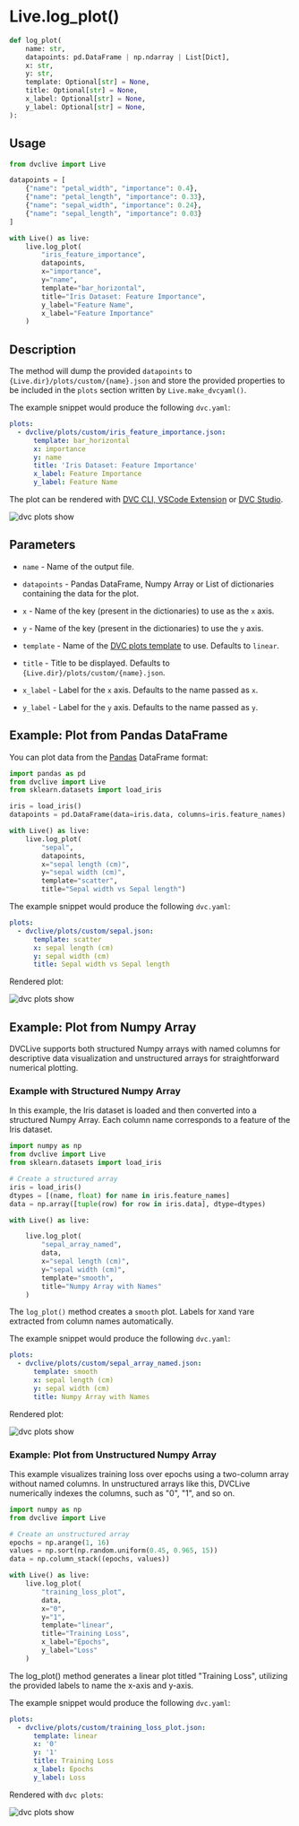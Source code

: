 # Live.log_plot()

```py
def log_plot(
    name: str,
    datapoints: pd.DataFrame | np.ndarray | List[Dict],
    x: str,
    y: str,
    template: Optional[str] = None,
    title: Optional[str] = None,
    x_label: Optional[str] = None,
    y_label: Optional[str] = None,
):
```

## Usage

```py
from dvclive import Live

datapoints = [
    {"name": "petal_width", "importance": 0.4},
    {"name": "petal_length", "importance": 0.33},
    {"name": "sepal_width", "importance": 0.24},
    {"name": "sepal_length", "importance": 0.03}
]

with Live() as live:
    live.log_plot(
        "iris_feature_importance",
        datapoints,
        x="importance",
        y="name",
        template="bar_horizontal",
        title="Iris Dataset: Feature Importance",
        y_label="Feature Name",
        x_label="Feature Importance"
    )
```

## Description

The method will dump the provided `datapoints` to
`{Live.dir}/plots/custom/{name}.json` and store the provided properties to be
included in the `plots` section written by `Live.make_dvcyaml()`.

The example snippet would produce the following `dvc.yaml`:

```yaml
plots:
  - dvclive/plots/custom/iris_feature_importance.json:
      template: bar_horizontal
      x: importance
      y: name
      title: 'Iris Dataset: Feature Importance'
      x_label: Feature Importance
      y_label: Feature Name
```

The plot can be rendered with
[DVC CLI, VSCode Extension](/doc/user-guide/experiment-management/visualizing-plots)
or [DVC Studio](/doc/studio/user-guide/experiments/visualize-and-compare).

![dvc plots show](/img/dvclive-log_plot.png)

## Parameters

- `name` - Name of the output file.

- `datapoints` - Pandas DataFrame, Numpy Array or List of dictionaries
  containing the data for the plot.

- `x` - Name of the key (present in the dictionaries) to use as the `x` axis.

- `y` - Name of the key (present in the dictionaries) to use the `y` axis.

- `template` - Name of the
  [DVC plots template](/doc/user-guide/experiment-management/visualizing-plots#plot-templates-data-series-only)
  to use. Defaults to `linear`.

- `title` - Title to be displayed. Defaults to
  `{Live.dir}/plots/custom/{name}.json`.

- `x_label` - Label for the `x` axis. Defaults to the name passed as `x`.

- `y_label` - Label for the `y` axis. Defaults to the name passed as `y`.

## Example: Plot from Pandas DataFrame

You can plot data from the [Pandas](https://pandas.pydata.org/docs/index.html)
DataFrame format:

```py
import pandas as pd
from dvclive import Live
from sklearn.datasets import load_iris

iris = load_iris()
datapoints = pd.DataFrame(data=iris.data, columns=iris.feature_names)

with Live() as live:
    live.log_plot(
        "sepal",
        datapoints,
        x="sepal length (cm)",
        y="sepal width (cm)",
        template="scatter",
        title="Sepal width vs Sepal length")
```

The example snippet would produce the following `dvc.yaml`:

```yaml
plots:
  - dvclive/plots/custom/sepal.json:
      template: scatter
      x: sepal length (cm)
      y: sepal width (cm)
      title: Sepal width vs Sepal length
```

Rendered plot:

![dvc plots show](/img/dvclive-log_plot-dataframe.png)

## Example: Plot from Numpy Array

DVCLive supports both structured Numpy arrays with named columns for descriptive
data visualization and unstructured arrays for straightforward numerical
plotting.

### Example with Structured Numpy Array

In this example, the Iris dataset is loaded and then converted into a structured
Numpy Array. Each column name corresponds to a feature of the Iris dataset.

```py
import numpy as np
from dvclive import Live
from sklearn.datasets import load_iris

# Create a structured array
iris = load_iris()
dtypes = [(name, float) for name in iris.feature_names]
data = np.array([tuple(row) for row in iris.data], dtype=dtypes)

with Live() as live:

    live.log_plot(
        "sepal_array_named",
        data,
        x="sepal length (cm)",
        y="sepal width (cm)",
        template="smooth",
        title="Numpy Array with Names"
    )
```

The `log_plot()` method creates a `smooth` plot. Labels for `X`and `Y`are  extracted
from column names automatically.

The example snippet would produce the following `dvc.yaml`:

```yaml
plots:
  - dvclive/plots/custom/sepal_array_named.json:
      template: smooth
      x: sepal length (cm)
      y: sepal width (cm)
      title: Numpy Array with Names
```

Rendered plot:

![dvc plots show](/img/dvclive-log_plot-structured_array.png)

### Example: Plot from Unstructured Numpy Array

This example visualizes training loss over epochs using a two-column array
without named columns. In unstructured arrays like this, DVCLive numerically
indexes the columns, such as "0", "1", and so on.

```py
import numpy as np
from dvclive import Live

# Create an unstructured array
epochs = np.arange(1, 16)
values = np.sort(np.random.uniform(0.45, 0.965, 15))
data = np.column_stack((epochs, values))

with Live() as live:
    live.log_plot(
        "training_loss_plot",
        data,
        x="0",
        y="1",
        template="linear",
        title="Training Loss",
        x_label="Epochs",
        y_label="Loss"
    )
```

The log_plot() method generates a linear plot titled "Training Loss", utilizing
the provided labels to name the x-axis and y-axis.

The example snippet would produce the following `dvc.yaml`:

```yaml
plots:
  - dvclive/plots/custom/training_loss_plot.json:
      template: linear
      x: '0'
      y: '1'
      title: Training Loss
      x_label: Epochs
      y_label: Loss
```

Rendered with `dvc plots`:

![dvc plots show](/img/dvclive-log_plot-unstructured.png)
